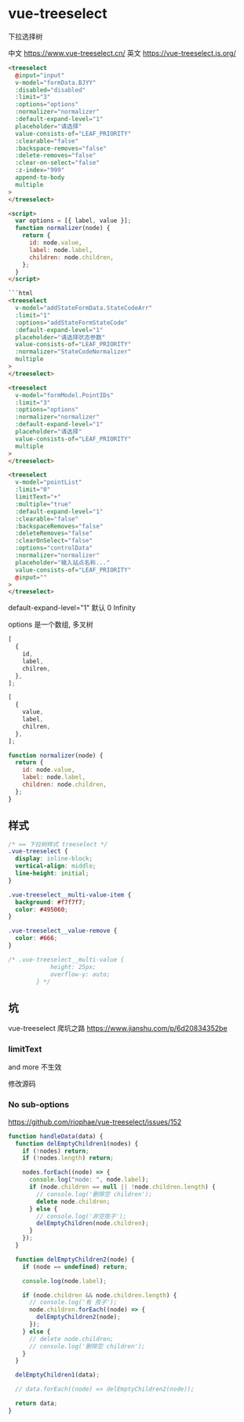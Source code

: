 # vue-treeselect

下拉选择树

中文
https://www.vue-treeselect.cn/
英文
https://vue-treeselect.js.org/

```html 普通多选,非树
<treeselect
  @input="input"
  v-model="formData.BJYY"
  :disabled="disabled"
  :limit="3"
  :options="options"
  :normalizer="normalizer"
  :default-expand-level="1"
  placeholder="请选择"
  value-consists-of="LEAF_PRIORITY"
  :clearable="false"
  :backspace-removes="false"
  :delete-removes="false"
  :clear-on-select="false"
  :z-index="999"
  append-to-body
  multiple
>
</treeselect>

<script>
  var options = [{ label, value }];
  function normalizer(node) {
    return {
      id: node.value,
      label: node.label,
      children: node.children,
    };
  }
</script>
```

````html
```html
<treeselect
  v-model="addStateFormData.StateCodeArr"
  :limit="1"
  :options="addStateFormStateCode"
  :default-expand-level="1"
  placeholder="请选择状态参数"
  value-consists-of="LEAF_PRIORITY"
  :normalizer="StateCodeNormalizer"
  multiple
>
</treeselect>

<treeselect
  v-model="formModel.PointIDs"
  :limit="3"
  :options="options"
  :normalizer="normalizer"
  :default-expand-level="1"
  placeholder="请选择"
  value-consists-of="LEAF_PRIORITY"
  multiple
>
</treeselect>

<treeselect
  v-model="pointList"
  :limit="0"
  limitText="+"
  :multiple="true"
  :default-expand-level="1"
  :clearable="false"
  :backspaceRemoves="false"
  :deleteRemoves="false"
  :clearOnSelect="false"
  :options="controlData"
  :normalizer="normalizer"
  placeholder="输入站点名称..."
  value-consists-of="LEAF_PRIORITY"
  @input=""
>
</treeselect>
````

default-expand-level="1" 默认 0 Infinity

options 是一个数组, 多叉树

```js original options
[
  {
    id,
    label,
    chilren,
  },
];
```

```js normal options
[
  {
    value,
    label,
    chilren,
  },
];
```

```js
function normalizer(node) {
  return {
    id: node.value,
    label: node.label,
    children: node.children,
  };
}
```

## 样式

```css
/* == 下拉树样式 treeselect */
.vue-treeselect {
  display: inline-block;
  vertical-align: middle;
  line-height: initial;
}

.vue-treeselect__multi-value-item {
  background: #f7f7f7;
  color: #495060;
}

.vue-treeselect__value-remove {
  color: #666;
}

/* .vue-treeselect__multi-value {
            height: 25px;
            overflow-y: auto;
        } */
```

## 坑

vue-treeselect 爬坑之路
https://www.jianshu.com/p/6d20834352be

### limitText

and more 不生效

修改源码

### No sub-options

https://github.com/riophae/vue-treeselect/issues/152

```js
function handleData(data) {
  function delEmptyChildren1(nodes) {
    if (!nodes) return;
    if (!nodes.length) return;

    nodes.forEach((node) => {
      console.log("node: ", node.label);
      if (node.children == null || !node.children.length) {
        // console.log('删除空 children');
        delete node.children;
      } else {
        // console.log('非空孩子');
        delEmptyChildren(node.children);
      }
    });
  }

  function delEmptyChildren2(node) {
    if (node == undefined) return;

    console.log(node.label);

    if (node.children && node.children.length) {
      // console.log('有 孩子');
      node.children.forEach((node) => {
        delEmptyChildren2(node);
      });
    } else {
      // delete node.children;
      // console.log('删除空 children');
    }
  }

  delEmptyChildren1(data);

  // data.forEach((node) => delEmptyChildren2(node));

  return data;
}
```
